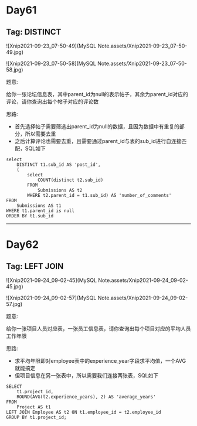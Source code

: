 # Day61

## Tag: DISTINCT

![Xnip2021-09-23_07-50-49](MySQL Note.assets/Xnip2021-09-23_07-50-49.jpg)



![Xnip2021-09-23_07-50-58](MySQL Note.assets/Xnip2021-09-23_07-50-58.jpg)

题意:

给你一张论坛信息表，其中parent_id为null的表示帖子，其余为parent_id对应的评论，请你查询出每个帖子对应的评论数





思路:

- 首先选择帖子需要筛选出parent_id为null的数据，且因为数据中有重复的部分，所以需要去重
- 之后计算评论也需要去重，且需要通过parent_id与表的sub_id进行自连接匹配，SQL如下

```mysql
select 
    DISTINCT t1.sub_id AS 'post_id',
    (
        select 
            COUNT(distinct t2.sub_id)
        FROM 
            Submissions AS t2
        WHERE t2.parent_id = t1.sub_id) AS 'number_of_comments'
FROM 
    Submissions AS t1
WHERE t1.parent_id is null
ORDER BY t1.sub_id
```

****















# Day62

## Tag: LEFT JOIN

![Xnip2021-09-24_09-02-45](MySQL Note.assets/Xnip2021-09-24_09-02-45.jpg)



![Xnip2021-09-24_09-02-57](MySQL Note.assets/Xnip2021-09-24_09-02-57.jpg)

题意:

给你一张项目人员对应表，一张员工信息表，请你查询出每个项目对应的平均人员工作年限





思路:

- 求平均年限即对employee表中的experience_year字段求平均值，一个AVG就能搞定
- 但项目信息在另一张表中，所以需要我们连接两张表，SQL如下

```mysql
SELECT
    t1.project_id,
    ROUND(AVG(t2.experience_years), 2) AS 'average_years'
FROM
    Project AS t1
LEFT JOIN Employee AS t2 ON t1.employee_id = t2.employee_id
GROUP BY t1.project_id;
```













